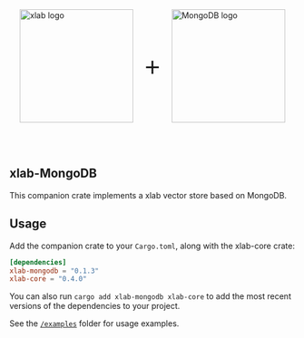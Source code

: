 

<div style="display: flex; align-items: center; justify-content: center;">
    <picture>
        <source media="(prefers-color-scheme: dark)" srcset="../img/xlab_logo_dark.svg">
        <source media="(prefers-color-scheme: light)" srcset="../img/xlab_logo.svg">
        <img src="../img/xlab_logo.svg" width="200" alt="xlab logo">
    </picture>
    <span style="font-size: 48px; margin: 0 20px; font-weight: regular; font-family: Open Sans, sans-serif;"> + </span>
    <picture>
        <source media="(prefers-color-scheme: dark)" srcset="https://companieslogo.com/img/oxlab/MDB_BIG.D-96d632a9.png?t=1720244492">
        <source media="(prefers-color-scheme: light)" srcset="https://cdn.iconscout.com/icon/free/png-256/free-mongodb-logo-icon-download-in-svg-png-gif-file-formats--wordmark-programming-langugae-freebies-pack-logos-icons-1175140.png?f=webp&w=256">
        <img src="https://cdn.iconscout.com/icon/free/png-256/free-mongodb-logo-icon-download-in-svg-png-gif-file-formats--wordmark-programming-langugae-freebies-pack-logos-icons-1175140.png?f=webp&w=256" width="200" alt="MongoDB logo">
    </picture>
</div>

<br><br>

## xlab-MongoDB
This companion crate implements a xlab vector store based on MongoDB.

## Usage

Add the companion crate to your `Cargo.toml`, along with the xlab-core crate:

```toml
[dependencies]
xlab-mongodb = "0.1.3"
xlab-core = "0.4.0"
```

You can also run `cargo add xlab-mongodb xlab-core` to add the most recent versions of the dependencies to your project.

See the [`/examples`](./examples) folder for usage examples.
